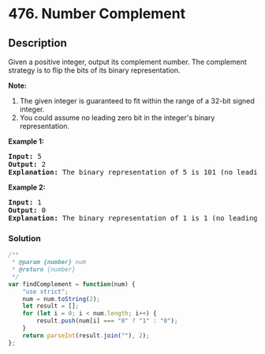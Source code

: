# 476. Number Complement

## Description

Given a positive integer, output its complement number. The complement strategy is to flip the bits of its binary representation.

**Note:**
1. The given integer is guaranteed to fit within the range of a 32-bit signed integer.
2. You could assume no leading zero bit in the integer's binary representation.

**Example 1:**
<pre>
<b>Input:</b> 5
<b>Output:</b> 2
<b>Explanation:</b> The binary representation of 5 is 101 (no leading zero bits), and its complement is 010. So you need to output 2.
</pre>

**Example 2:**
<pre>
<b>Input:</b> 1
<b>Output:</b> 0
<b>Explanation:</b> The binary representation of 1 is 1 (no leading zero bits), and its complement is 0. So you need to output 0.
</pre>

### Solution
```javascript
/**
 * @param {number} num
 * @return {number}
 */
var findComplement = function(num) {
    "use strict";
    num = num.toString(2);
    let result = [];
    for (let i = 0; i < num.length; i++) {
        result.push(num[i] === "0" ? "1" : "0");
    }
    return parseInt(result.join(""), 2);
};
```
